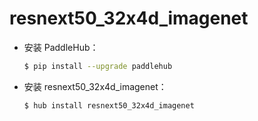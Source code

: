 # resnext50_32x4d_imagenet
* 安装 PaddleHub：

    ```bash
    $ pip install --upgrade paddlehub
    ```

* 安装 resnext50_32x4d_imagenet：

    ```bash
    $ hub install resnext50_32x4d_imagenet
    ```
